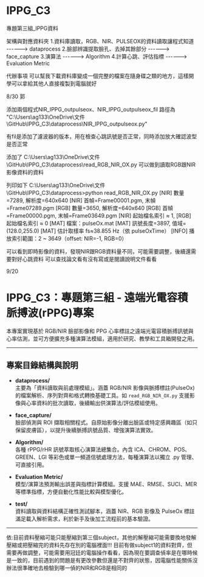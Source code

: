 # IPPG_C3
專題第三組_IPPG資料

架構與對應資料夾
1.資料庫讀取，RGB、NIR、PULSEOX的資料讀取讓程式知道    ------> dataprocess
2.臉部辨識提取臉孔、去掉其餘部分                       ------> face_capture
3.演算法                                             ------> Algorithm
4.計算心跳、評估指標                                  ------> Evaluation Metric

代辦事項
可以幫我下載資料庫變成一個完整的檔案在隨身碟之類的地方，這樣開學可以拿給其他人直接複製到電腦就好


8/30
郭

添加兩個程式NIR_IPPG_outpulseox、NIR_IPPG_outpulseox_fil
路徑為
"C:\Users\ag133\OneDrive\文件\GitHub\IPPG_C3\dataprocess\NIR_IPPG_outpulseox.py"

有fil是添加了濾波器的版本，用在檢查心跳訊號是否正常，同時添加放大確認波型是否正常

添加了
C:\Users\ag133\OneDrive\文件\GitHub\IPPG_C3\dataprocess\read_RGB_NIR_OX.py
可以做到讀取RGB跟NIR影像資料的資料

列印如下
C:\Users\ag133\OneDrive\文件\GitHub\IPPG_C3\dataprocess>python read_RGB_NIR_OX.py
[NIR] 數量=7289, 解析度=640x640
[NIR] 首幀=Frame00001.pgm, 末幀=Frame07289.pgm
[RGB] 數量=3650, 解析度=640x640
[RGB] 首幀=Frame00000.pgm, 末幀=Frame03649.pgm
[NIR] 起始檔名索引 ≈ 1, [RGB] 起始檔名索引 ≈ 0
[MAT] 檔案：pulseOx.mat
[MAT] 訊號長度=3897, 值域=(128.0,255.0)
[MAT] 估計取樣率 fs≈38.855 Hz（依 pulseOxTime）
[INFO] 播放索引範圍：2 ~ 3649（offset: NIR=-1, RGB=0）

可以看到即時影像的資料，發現NIR跟RGB資料量不同，可能需要調整，後續還需要對好心跳資料
可以查找論文看有沒有寫或是閱讀說明文件看看





9/20

# IPPG_C3：專題第三組 - 遠端光電容積脈搏波(rPPG)專案

本專案實現基於 RGB/NIR 臉部影像和 PPG 心率標註之遠端光電容積脈搏訊號與心率估測，並可方便擴充多種演算法模組，適用於研究、教學和工具箱開發之用。

---
## 專案目錄結構與說明

- **dataprocess/**  
  主要為「資料讀取與前處理模組」。涵蓋 RGB/NIR 影像與脈搏標註(PulseOx)的檔案解析、序列對齊和格式轉換基礎工具。如 `read_RGB_NIR_OX.py` 支援影像與心率資料的批次讀取，後續輸出供演算法/評估模組使用。

- **face_capture/**  
  臉部偵測與 ROI 擷取相關程式。自原始影像分離出臉區或特定感興趣區（如只保留皮膚區），以提升後續脈搏訊號品質、增強演算法實效。

- **Algorithm/**  
  各種 rPPG/rHR 訊號萃取核心演算法總集合。內含 ICA、CHROM、POS、GREEN、LGI 等彩色或單一頻道信號處理方法，每種演算法以獨立 .py 管理、可直接引用。

- **Evaluation Metric/**  
  模型/演算法預測輸出誤差與指標計算模組。支援 MAE、RMSE、SUCI、MER 等標準指標，方便自動化性能比較與模型優化。

- **test/**  
  資料讀取與資料結構正確性測試腳本，涵蓋 NIR、RGB 影像及 PulseOx 標註滿足載入解析需求，利於新手及後加工流程前的基本驗證。



---
依:目前資料壓縮可能只能壓縮到第三個subject，其他的解壓縮可能需要換地發解壓縮或把壓縮完的資料先存在別的電腦裡面!!!
   目前有做subject1的資料對齊，但需要再做調整，可能需要用冠廷的電腦操作看看，因為現在要調查偵率是在哪時候是一致的，目前遇到的問題是有更改參數但還是不對齊的狀態，因電腦性能關係沒辦法很準確地去檢驗到哪一偵的NIR和RGB是相同的
